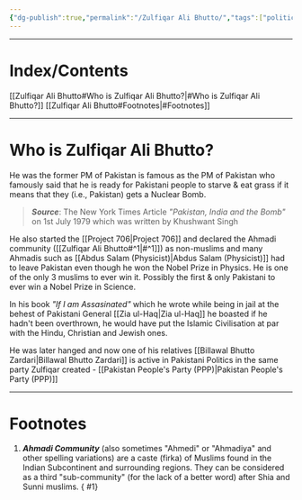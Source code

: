 ```yaml
---
{"dg-publish":true,"permalink":"/Zulfiqar Ali Bhutto/","tags":["politics"]}
---
```


---
# Index/Contents
[[Zulfiqar Ali Bhutto#Who is Zulfiqar Ali Bhutto?\|#Who is Zulfiqar Ali Bhutto?]]
[[Zulfiqar Ali Bhutto#Footnotes\|#Footnotes]]

-----
# Who is Zulfiqar Ali Bhutto?
He was the former PM of Pakistan is famous as the PM of Pakistan who famously said that he is ready for Pakistani people to starve & eat grass if it means that they (i.e., Pakistan) gets a Nuclear Bomb. 

> ***Source***: The New York Times Article *"Pakistan, India and the Bomb"* on 1st July 1979 which was written by Khushwant Singh

He also started the [[Project 706\|Project 706]] and declared the Ahmadi community ([[Zulfiqar Ali Bhutto#^1\|#^1]]) as non-muslims and many Ahmadis such as [[Abdus Salam (Physicist)\|Abdus Salam (Physicist)]] had to leave Pakistan even though he won the Nobel Prize in Physics. He is one of the only 3 muslims to ever win it. Possibly the first & only Pakistani to ever win a Nobel Prize in Science.

In his book *"If I am Assasinated"* which he wrote while being in jail at the behest of Pakistani General [[Zia ul-Haq\|Zia ul-Haq]] he boasted if he hadn't been overthrown, he would have put the Islamic Civilisation at par with the Hindu, Christian and Jewish ones.

He was later hanged and now one of his relatives [[Billawal Bhutto Zardari\|Billawal Bhutto Zardari]] is active in Pakistani Politics in the same party Zulfiqar created - [[Pakistan People's Party (PPP)\|Pakistan People's Party (PPP)]]

---
# Footnotes
1. ***Ahmadi Community*** (also sometimes "Ahmedi" or "Ahmadiya" and other spelling variations) are a caste (firka) of Muslims found in the Indian Subcontinent and surrounding regions. They can be considered as a third "sub-community" (for the lack of a better word) after Shia and Sunni muslims.
{ #1}
